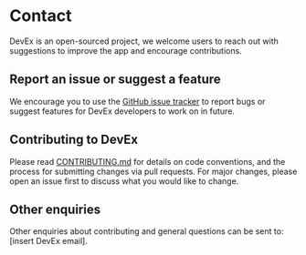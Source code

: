 # Contact

DevEx is an open-sourced project, we welcome users to reach out with suggestions to improve the app and encourage contributions.

## Report an issue or suggest a feature

We encourage you to use the [GitHub issue tracker](https://github.com/luxin-tian/mosco_ab_test/issues) to report bugs or suggest features for DevEx developers to work on in future.

## Contributing to DevEx

Please read [CONTRIBUTING.md](https://github.com/vincejstraub/developing-exploration-behavior/blob/master/.github/CONTRIBUTING.md) for details on code conventions, and the process for submitting changes via pull requests. For major changes, please open an issue first to discuss what you would like to change.

## Other enquiries 

Other enquiries about contributing and general questions can be sent to: [insert DevEx email].